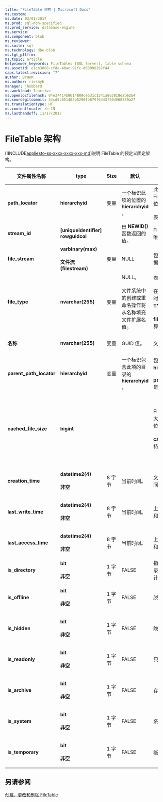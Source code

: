 ```yaml
---
title: "FileTable 架构 | Microsoft Docs"
ms.custom: 
ms.date: 03/01/2017
ms.prod: sql-non-specified
ms.prod_service: database-engine
ms.service: 
ms.component: blob
ms.reviewer: 
ms.suite: sql
ms.technology: dbe-blob
ms.tgt_pltfrm: 
ms.topic: article
helpviewer_keywords: FileTables [SQL Server], table schema
ms.assetid: e1cb3880-cfda-40ac-91fc-d08998287f44
caps.latest.revision: "7"
author: BYHAM
ms.author: rickbyh
manager: jhubbard
ms.workload: Inactive
ms.openlocfilehash: 04e37414b0614809ce631c1541a863810e2b62b4
ms.sourcegitcommit: 44cd5c651488b5296fb679f6d43f50d068339a27
ms.translationtype: HT
ms.contentlocale: zh-CN
ms.lasthandoff: 11/17/2017
---
```

# <a name="filetable-schema"></a>FileTable 架构
[!INCLUDE[appliesto-ss-xxxx-xxxx-xxx-md](../../includes/appliesto-ss-xxxx-xxxx-xxx-md.md)]说明 FileTable 的预定义固定架构。  
  
|文件属性名称|type|Size|默认|说明|文件系统可访问性|  
|-------------------------|----------|----------|-------------|-----------------|-------------------------------|  
|**path_locator**|**hierarchyid**|变量|一个标识此项的位置的 **hierarchyid** 。|此节点在分层 FileNamespace 中的位置。<br /><br /> 表的主键。|可通过设置 Windows 路径值来创建和修改。|  
|**stream_id**|**[uniqueidentifier] rowguidcol**||由 **NEWID()** 函数返回的值。|FILESTREAM 数据的唯一 ID。|不适用。|  
|**file_stream**|**varbinary(max)**<br /><br /> **文件流 (filestream)**|变量|NULL|包含 FILESTREAM 数据。|不适用。|  
|**file_type**|**nvarchar(255)**|变量|NULL。<br /><br /> 文件系统中的创建或重命名操作将从名称填充文件扩展名值。|表示文件的类型。<br /><br /> 在你创建全文索引时，可将此列用作 **TYPE COLUMN** 。<br /><br /> **file_type** 是持久化计算列。|自动计算。 无法设置。|  
|**名称**|**nvarchar(255)**|变量|GUID 值。|文件或目录的名称。|可使用 Windows API 创建或修改。|  
|**parent_path_locator**|**hierarchyid**|变量|一个标识包含此项的目录的 **hierarchyid** 。|包含目录的 **hierarchyid** 。<br /><br /> **parent_path_locator** 是持久化计算列。|自动计算。 无法设置。|  
|**cached_file_size**|**bigint**|||FILESTREAM 数据的大小（以字节为单位）。<br /><br /> **cached_file_size** 是持久化计算列。|虽然缓存文件的大小会自动保持更新，但在特殊情况下也可能会出现不同步的问题。 若要计算确切的大小，请使用 **DATALENGTH()** 函数。|  
|**creation_time**|**datetime2(4)**<br /><br /> **非空**|8 字节|当前时间。|文件的创建日期和时间。|自动计算。 也可以通过使用 Windows API 设置。|  
|**last_write_time**|**datetime2(4)**<br /><br /> **非空**|8 字节|当前时间。|上次更新文件的日期和时间。|自动计算。 也可以通过使用 Windows API 设置。|  
|**last_access_time**|**datetime2(4)**<br /><br /> **非空**|8 字节|当前时间。|上次访问文件的日期和时间。|自动计算。 也可以通过使用 Windows API 设置。|  
|**is_directory**|**bit**<br /><br /> **非空**|1 字节|FALSE|指示行是否表示目录。 此值由系统自动计算，无法设置。|自动计算。 无法设置。|  
|**is_offline**|**bit**<br /><br /> **非空**|1 字节|FALSE|脱机文件属性。|自动计算。 也可以通过使用 Windows API 设置。|  
|**is_hidden**|**bit**<br /><br /> **非空**|1 字节|FALSE|隐藏文件属性。|自动计算。 也可以通过使用 Windows API 设置。|  
|**is_readonly**|**bit**<br /><br /> **非空**|1 字节|FALSE|只读文件属性。|自动计算。 也可以通过使用 Windows API 设置。|  
|**is_archive**|**bit**<br /><br /> **非空**|1 字节|FALSE|存档属性。|自动计算。 也可以通过使用 Windows API 设置。|  
|**is_system**|**bit**<br /><br /> **非空**|1 字节|FALSE|系统文件属性。|自动计算。 也可以通过使用 Windows API 设置。|  
|**is_temporary**|**bit**<br /><br /> **非空**|1 字节|FALSE|临时文件属性。|自动计算。 也可以通过使用 Windows API 设置。|  
  
## <a name="see-also"></a>另请参阅  
 [创建、更改和删除 FileTable](../../relational-databases/blob/create-alter-and-drop-filetables.md)  
  
  
